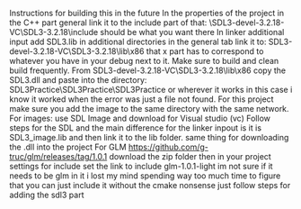 Instructions for building this in the future
In the properties of the project in the C++ part general link it to the include part of that: \SDL3-devel-3.2.18-VC\SDL3-3.2.18\include
should be what you want there In linker additional input add SDL3.lib in additional directories in the general tab link it to: SDL3-devel-3.2.18-VC\SDL3-3.2.18\lib\x86
that x part has to correspond to whatever you have in your debug next to it. Make sure to build and clean build frequently. From SDL3-devel-3.2.18-VC\SDL3-3.2.18\lib\x86 copy the SDL3.dll
and paste into the directory: SDL3Practice\SDL3Practice\SDL3Practice or wherever it works in this case i know it worked when the error was just a file not found.
For this project make sure you add the image to the same directory with the same network.
For images: use SDL Image and download for Visual studio (vc)
Follow steps for the SDL and the main difference for the linker inpout is it is SDL3_image.lib and then link it to the lib folder. same thing for downloading the .dll into the project
For GLM https://github.com/g-truc/glm/releases/tag/1.0.1 download the zip folder then in your project settings for include set the link to include glm-1.0.1-light im not sure if it needs to be glm
in it i lost my mind spending way too much time to figure that you can just include it without the cmake nonsense just follow steps for adding the sdl3 part
